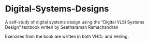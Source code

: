 # Digital-Systems-Designs
A self-study of digital systems design using the "Digital VLSI Systems Design" textbook writen by Seetharaman Ramachandran

Exercises from the book are written in both VHDL and Verilog.
